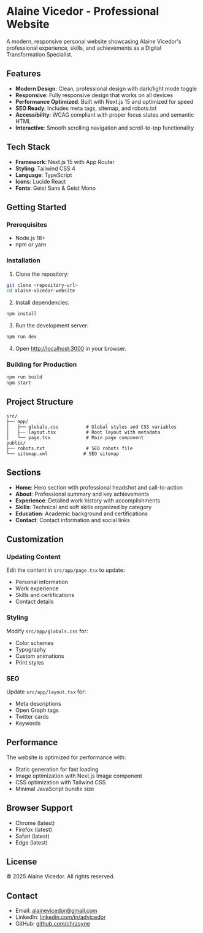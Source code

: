 # Alaine Vicedor - Professional Website

A modern, responsive personal website showcasing Alaine Vicedor's professional experience, skills, and achievements as a Digital Transformation Specialist.

## Features

- **Modern Design**: Clean, professional design with dark/light mode toggle
- **Responsive**: Fully responsive design that works on all devices
- **Performance Optimized**: Built with Next.js 15 and optimized for speed
- **SEO Ready**: Includes meta tags, sitemap, and robots.txt
- **Accessibility**: WCAG compliant with proper focus states and semantic HTML
- **Interactive**: Smooth scrolling navigation and scroll-to-top functionality

## Tech Stack

- **Framework**: Next.js 15 with App Router
- **Styling**: Tailwind CSS 4
- **Language**: TypeScript
- **Icons**: Lucide React
- **Fonts**: Geist Sans & Geist Mono

## Getting Started

### Prerequisites

- Node.js 18+ 
- npm or yarn

### Installation

1. Clone the repository:
```bash
git clone <repository-url>
cd alaine-vicedor-website
```

2. Install dependencies:
```bash
npm install
```

3. Run the development server:
```bash
npm run dev
```

4. Open [http://localhost:3000](http://localhost:3000) in your browser.

### Building for Production

```bash
npm run build
npm start
```

## Project Structure

```
src/
├── app/
│   ├── globals.css          # Global styles and CSS variables
│   ├── layout.tsx           # Root layout with metadata
│   └── page.tsx             # Main page component
public/
├── robots.txt               # SEO robots file
└── sitemap.xml             # SEO sitemap
```

## Sections

- **Home**: Hero section with professional headshot and call-to-action
- **About**: Professional summary and key achievements
- **Experience**: Detailed work history with accomplishments
- **Skills**: Technical and soft skills organized by category
- **Education**: Academic background and certifications
- **Contact**: Contact information and social links

## Customization

### Updating Content

Edit the content in `src/app/page.tsx` to update:
- Personal information
- Work experience
- Skills and certifications
- Contact details

### Styling

Modify `src/app/globals.css` for:
- Color schemes
- Typography
- Custom animations
- Print styles

### SEO

Update `src/app/layout.tsx` for:
- Meta descriptions
- Open Graph tags
- Twitter cards
- Keywords

## Performance

The website is optimized for performance with:
- Static generation for fast loading
- Image optimization with Next.js Image component
- CSS optimization with Tailwind CSS
- Minimal JavaScript bundle size

## Browser Support

- Chrome (latest)
- Firefox (latest)
- Safari (latest)
- Edge (latest)

## License

© 2025 Alaine Vicedor. All rights reserved.

## Contact

- Email: alainevicedor@gmail.com
- LinkedIn: [linkedin.com/in/advicedor](https://www.linkedin.com/in/advicedor/)
- GitHub: [github.com/chrzsyne](https://github.com/chrzsyne)